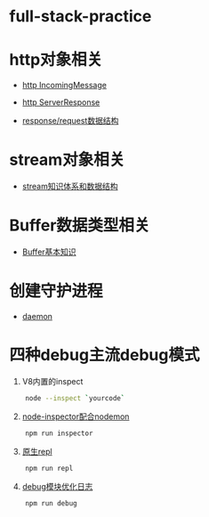 # full-stack-practice

# http对象相关

- [http IncomingMessage](./http/incoming.js)

- [http ServerResponse](./http/response.js)

- [response/request数据结构](./http/http.md)

# stream对象相关

- [stream知识体系和数据结构](./stream/stream.md)

# Buffer数据类型相关

- [Buffer基本知识](./buffer/buffer.md)

# 创建守护进程

- [daemon](./daemon/daemon.js)


# 四种debug主流debug模式

1. V8内置的inspect

```bash
	node --inspect `yourcode`
```

2. [node-inspector配合nodemon](./debug/node-inspector.js)

```bash
	npm run inspector
```

3. [原生repl](./debug/repl.js)

```bash
	npm run repl
```

4. [debug模块优化日志](./debug/debug.js)

```bash
	npm run debug
```

